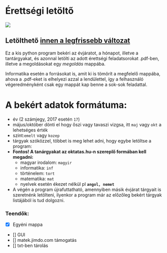 # Érettségi letöltő
![](https://imgur.com/DS7qQay.gif)

## Letölthető [innen a legfrissebb változat](https://github.com/MatyiFKBT/erettsegi/releases/latest)

Ez a kis python program bekéri az évjáratot, a hónapot, illetve a tantárgyakat, és azonnal letölti az adott érettségi feladatsorokat .pdf-ben, illetve a megoldásokat egy *megoldás* mappába.

Informatika esetén a forrásokat is, amit ki is tömörít a megfelelő mappába, ahova a .pdf-eket is elhelyezi azzal a lendülettel, így a felhasználó végeredményként csak egy mappát kap benne a sok-sok feladattal.
# A bekért adatok formátuma:
 - év (2 számjegy, 2017 esetén `17`)
 - május/október dönti el hogy őszi vagy tavaszi vizgsa, itt `maj` vagy `okt` a lehetséges érték
 - szint:`emelt` vagy `kozep`
- tárgyak szóközzel, többet is meg lehet adni, hogy egybe letöltse a program:
- **Fontos! A tanárgyakat az oktatas.hu-n szereplő formában kell megadni:**
    - magyar irodalom: `magyir`
    - informatika: `inf`
    - történelem: `tort`
    - matematika: `mat`
    - nyelvek esetén ékezet nélkül pl **`angol, nemet`**
- A végén a program újrafuttatható, amennyiben másik évjárat tárgyait is szeretnénk letölteni, ilyenkor a program már az előzőleg bekért tárgyak listájából is tud dolgozni.
### Teendők:
- [x] Egyéni mappa
- [] GUI
- [] matek.jimdo.com támogatás
- [] txt-ben tárolás